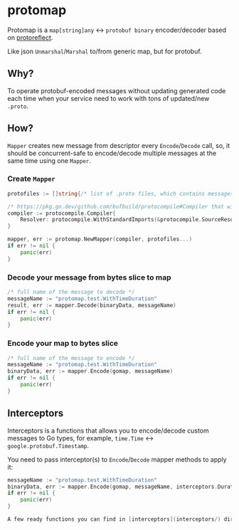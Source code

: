# protomap

Protomap is a `map[string]any` <-> `protobuf binary` encoder/decoder based on [protoreflect](https://pkg.go.dev/google.golang.org/protobuf/reflect/protoreflect).

Like json `Unmarshal`/`Marshal` to/from generic map, but for protobuf.


## Why?

To operate protobuf-encoded messages without updating generated code each time when your service need to work with tons of updated/new `.proto`.


## How?

`Mapper` creates new message from descriptor every `Encode`/`Decode` call, so, it should be concurrent-safe to encode/decode multiple messages at the same time using one `Mapper`.

### Create `Mapper`
```go
protofiles := []string{/* list of .proto files, which contains messages encode/decode to */}

/* https://pkg.go.dev/github.com/bufbuild/protocompile#Compiler that will be used to compile .proto files; may be nil */
compiler := protocompile.Compiler{
    Resolver: protocompile.WithStandardImports(&protocompile.SourceResolver{}),
}

mapper, err := protomap.NewMapper(compiler, protofiles...)
if err != nil {
    panic(err)
}
```

### Decode your message from bytes slice to map
```go
/* full name of the message to decode */
messageName := "protomap.test.WithTimeDuration" 
result, err := mapper.Decode(binaryData, messageName)
if err != nil {
    panic(err)
}
```

### Encode your map to bytes slice
```go
/* full name of the message to encode */
messageName := "protomap.test.WithTimeDuration"
binaryData, err := mapper.Encode(gomap, messageName)
if err != nil {
    panic(err)
}
```

## Interceptors
Interceptors is a functions that allows you to encode/decode custom messages to Go types, for example, `time.Time` <-> `google.protobuf.Timestamp`. 

You need to pass interceptor(s) to `Encode`/`Decode` mapper methods to apply it:
```go
messageName := "protomap.test.WithTimeDuration"
binaryData, err := mapper.Encode(gomap, messageName, interceptors.DurationEncoder, interceptors.TimeEncoder)
if err != nil {
    panic(err)
}

A few ready functions you can find in [interceptors](interceptors/) dir.
